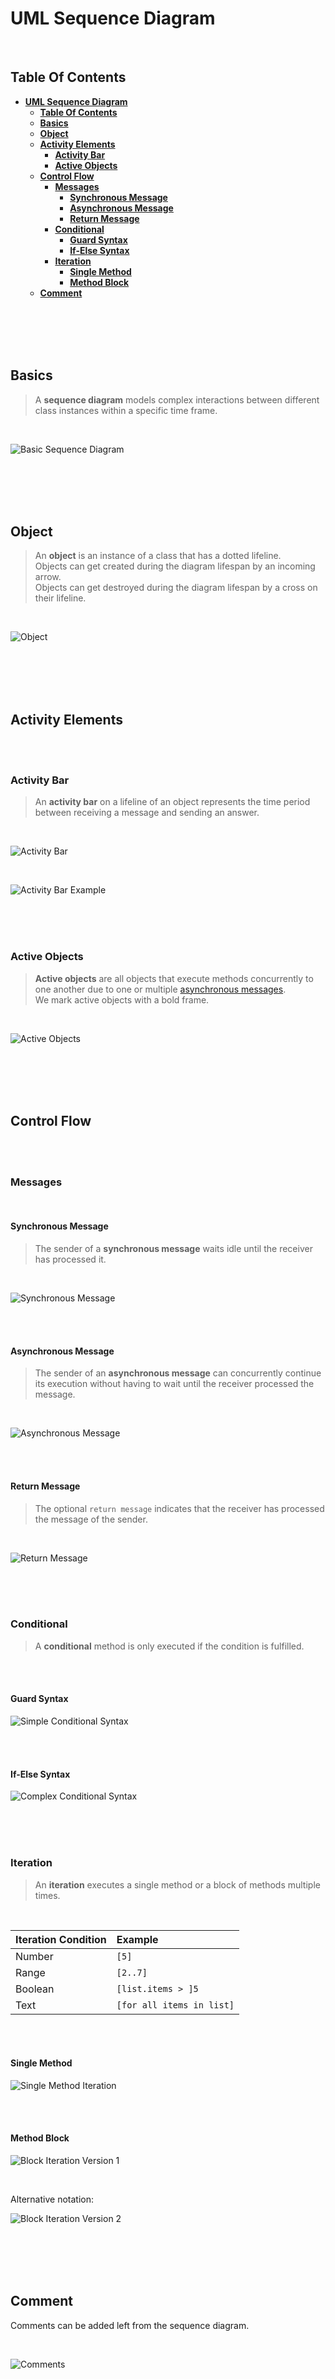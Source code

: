 # **UML Sequence Diagram**
<br>

## **Table Of Contents**

- [**UML Sequence Diagram**](#uml-sequence-diagram)
  - [**Table Of Contents**](#table-of-contents)
  - [**Basics**](#basics)
  - [**Object**](#object)
  - [**Activity Elements**](#activity-elements)
    - [**Activity Bar**](#activity-bar)
    - [**Active Objects**](#active-objects)
  - [**Control Flow**](#control-flow)
    - [**Messages**](#messages)
      - [**Synchronous Message**](#synchronous-message)
      - [**Asynchronous Message**](#asynchronous-message)
      - [**Return Message**](#return-message)
    - [**Conditional**](#conditional)
      - [**Guard Syntax**](#guard-syntax)
      - [**If-Else Syntax**](#if-else-syntax)
    - [**Iteration**](#iteration)
      - [**Single Method**](#single-method)
      - [**Method Block**](#method-block)
  - [**Comment**](#comment)

<br>
<br>
<br>
<br>

## **Basics**

> A **sequence diagram** models complex interactions between different class instances within a specific time frame.

<br>

![Basic Sequence Diagram](./pictures/sequenceDiagram/uml_sequence_diagram_basic_example.svg)

<br>
<br>
<br>
<br>

## **Object**

> An **object** is an instance of a class that has a dotted lifeline.  
> Objects can get created during the diagram lifespan by an incoming arrow.  
> Objects can get destroyed during the diagram lifespan by a cross on their lifeline.

<br>

![Object](./pictures/sequenceDiagram/uml_sequence_diagram_object.svg)

<br>
<br>
<br>
<br>

## **Activity Elements**
<br>
<br>

### **Activity Bar**

> An **activity bar** on a lifeline of an object represents the time period between receiving a message and sending an answer.

<br>

![Activity Bar](./pictures/sequenceDiagram/uml_sequence_diagram_activity_bar.svg)

<br>

![Activity Bar Example](./pictures/sequenceDiagram/uml_sequence_diagram_activity_bar_example.svg)

<br>
<br>
<br>

### **Active Objects**

> **Active objects** are all objects that execute methods concurrently to one another due to one or multiple [asynchronous messages](#asynchronous-message).  
> We mark active objects with a bold frame.

<br>

![Active Objects](./pictures/sequenceDiagram/uml_sequence_diagram_activity_object.svg)

<br>
<br>
<br>
<br>

## **Control Flow**
<br>
<br>

### **Messages**
<br>

#### **Synchronous Message**

> The sender of a **synchronous message** waits idle until the receiver has processed it.

<br>

![Synchronous Message](./pictures/sequenceDiagram/uml_sequence_diagram_synchronous_message.svg)

<br>
<br>

#### **Asynchronous Message**

> The sender of an **asynchronous message** can concurrently continue its execution without having to wait until the receiver processed the message.

<br>

![Asynchronous Message](./pictures/sequenceDiagram/uml_sequence_diagram_asynchronous_message.svg)

<br>
<br>

#### **Return Message**

> The optional `return message` indicates that the receiver has processed the message of the sender.

<br>

![Return Message](./pictures/sequenceDiagram/uml_sequence_diagram_return_message.svg)

<br>
<br>
<br>

### **Conditional**

> A **conditional** method is only executed if the condition is fulfilled.

<br>
<br>

#### **Guard Syntax**

![Simple Conditional Syntax](./pictures/sequenceDiagram/uml_sequence_diagram_conditional_syntax1.svg)

<br>
<br>

#### **If-Else Syntax**

![Complex Conditional Syntax](./pictures/sequenceDiagram/uml_sequence_diagram_conditional_syntax2.svg)

<br>
<br>
<br>

### **Iteration**

> An **iteration** executes a single method or a block of methods multiple times.

<br>

|Iteration Condition |Example                   |
|:-------------------|:-------------------------|
|Number              |`[5]`                     |
|Range               |`[2..7]`                  |
|Boolean             |`[list.items > ]5`        |
|Text                |`[for all items in list]` |

<br>
<br>

#### **Single Method**

![Single Method Iteration](./pictures/sequenceDiagram/uml_sequence_diagram_iteration_single_method.svg)

<br>
<br>

#### **Method Block**

![Block Iteration Version 1](./pictures/sequenceDiagram/uml_sequence_diagram_iteration_block_example1.svg)

<br>

Alternative notation:

![Block Iteration Version 2](./pictures/sequenceDiagram/uml_sequence_diagram_iteration_block_example2.svg)

<br>
<br>
<br>
<br>

## **Comment**

Comments can be added left from the sequence diagram.

<br>

![Comments](./pictures/sequenceDiagram/uml_sequence_diagram_comment.svg)
